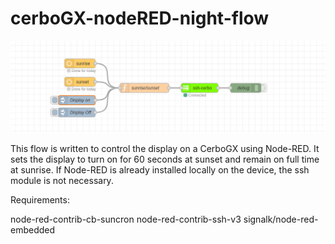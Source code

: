 # cerboGX-nodeRED-night-flow

<img src="/cerboGX-nodeRED-night-flow1.png" alt="screenshot" title="screenshot">

This flow is written to control the display on a CerboGX using Node-RED. It sets the display to turn on for 60 seconds at sunset and remain on full time at sunrise. If Node-RED is already installed locally on the device, the ssh module is not necessary.

Requirements:

node-red-contrib-cb-suncron
node-red-contrib-ssh-v3
signalk/node-red-embedded
